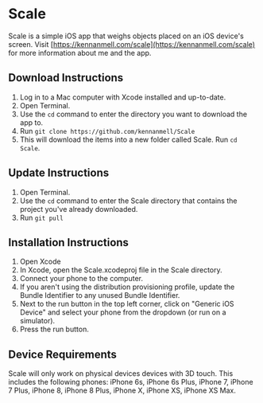 # Scale

Scale is a simple iOS app that weighs objects placed on an iOS device's 
screen. Visit [https://kennanmell.com/scale](https://kennanmell.com/scale) 
for more information about me and the app.

## Download Instructions
1. Log in to a Mac computer with Xcode installed and up-to-date.
2. Open Terminal.
3. Use the `cd` command to enter the directory you want to download the app to.
4. Run `git clone https://github.com/kennanmell/Scale`
5. This will download the items into a new folder called Scale. Run `cd Scale`.

## Update Instructions
1. Open Terminal.
2. Use the `cd` command to enter the Scale directory that contains the project you've already downloaded.
3. Run `git pull`

## Installation Instructions
1. Open Xcode
2. In Xcode, open the Scale.xcodeproj file in the Scale directory.
3. Connect your phone to the computer.
4. If you aren't using the distribution provisioning profile, update the Bundle Identifier to any unused Bundle Identifier.
5. Next to the run button in the top left corner, click on "Generic iOS Device" and select your phone from the dropdown (or run on a simulator).
6. Press the run button.

## Device Requirements
Scale will only work on physical devices devices with 3D touch. This includes the following phones: iPhone 6s, iPhone 6s Plus, iPhone 7, iPhone 7 Plus, iPhone 8, iPhone 8 Plus, iPhone X, iPhone XS, iPhone XS Max.
